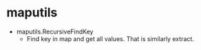 # maputils

+ maputils.RecursiveFindKey
    + Find key in map and get all values. That is similarly extract.
